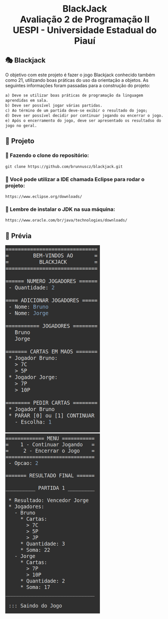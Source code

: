 <h1 align="center">
    BlackJack <br>
    Avaliação 2 de Programação II<br>
    UESPI - Universidade Estadual do Piauí
</h1>

## 🎭 Blackjack

O objetivo com este projeto é fazer o jogo Blackjack conhecido também como 21, utilizando boas práticas do uso da orientação a objetos. As seguintes informações foram passadas para a construção do projeto:

    a) Deve se utilizar boas práticas de programação da linguagem aprendidas em sala.
    b) Deve ser possível jogar várias partidas.
    c) Ao término de um partida deve-se exibir o resultado do jogo;
    d) Deve ser possível decidir por continuar jogando ou encerrar o jogo.
    e) Após o encerramento do jogo, deve ser apresentado os resultadso do jogo no geral.

## 📁 Projeto
### 📍 Fazendo o clone do repositório:

    git clone https://github.com/brunnuscz/blackjack.git

### 📍 Você pode utilizar a IDE chamada Eclipse para rodar o projeto:

    https://www.eclipse.org/downloads/
    
### 📍 Lembre de instalar o JDK na sua máquina:

    https://www.oracle.com/br/java/technologies/downloads/

## 🚩 Prévia
<span>
    <img src="previa-1.png" width="300">
    <img src="previa-2.png" width="300">
</span>
